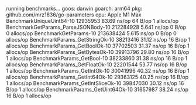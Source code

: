 running benchmarks...
goos: darwin
goarch: arm64
pkg: github.com/mrz1836/go-parameters
cpu: Apple M1 Max
BenchmarkUniqueUint64-10                12935953                83.69 ns/op           64 B/op          1 allocs/op
BenchmarkGetParams_ParseJSONBody-10     212284928                5.641 ns/op           0 B/op          0 allocs/op
BenchmarkGetParams-10                   213638424                5.615 ns/op           0 B/op          0 allocs/op
BenchmarkParams_GetStringOk-10          38213416                31.12 ns/op           16 B/op          1 allocs/op
BenchmarkParams_GetBoolOk-10            37702503                31.37 ns/op           16 B/op          1 allocs/op
BenchmarkParams_GetBytesOk-10           39913796                29.80 ns/op           16 B/op          1 allocs/op
BenchmarkParams_GetBool-10              38233860                31.38 ns/op           16 B/op          1 allocs/op
BenchmarkParams_GetFloatOk-10           22201544                53.77 ns/op           16 B/op          1 allocs/op
BenchmarkParams_GetIntOk-10             30041996                40.32 ns/op           16 B/op          1 allocs/op
BenchmarkParams_GetInt64Ok-10           29363125                40.25 ns/op           16 B/op          1 allocs/op
BenchmarkParams_GetIntSliceOk-10        39847030                30.12 ns/op           16 B/op          1 allocs/op
BenchmarkParams_GetUint64Ok-10          31657987                38.24 ns/op           16 B/op          1 allocs/op
